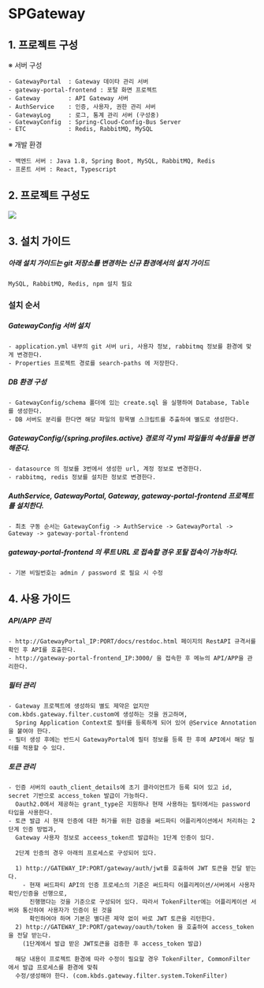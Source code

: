 # SPGateway

## 1. 프로젝트 구성

※ 서버 구성

    - GatewayPortal  : Gateway 데이타 관리 서버
    - gateway-portal-frontend : 포탈 화면 프로젝트  
    - Gateway        : API Gateway 서버
    - AuthService    : 인증, 사용자, 권한 관리 서버
    - GatewayLog     : 로그, 통계 관리 서버 (구성중)
    - GatewayConfig  : Spring-Cloud-Config-Bus Server
    - ETC            : Redis, RabbitMQ, MySQL 
     
※ 개발 환경

    - 백엔드 서버 : Java 1.8, Spring Boot, MySQL, RabbitMQ, Redis
    - 프론트 서버 : React, Typescript     

## 2. 프로젝트 구성도

<img src = "https://user-images.githubusercontent.com/6766147/99205879-2b347780-27fd-11eb-9ef1-0dd33c672b0a.png"/>

## 3. 설치 가이드 

  ##### 아래 설치 가이드는 git 저장소를 변경하는 신규 환경에서의 설치 가이드
  
    MySQL, RabbitMQ, Redis, npm 설치 필요

  ### 설치 순서

  ##### GatewayConfig 서버 설치 
  
    - application.yml 내부의 git 서버 uri, 사용자 정보, rabbitmq 정보를 환경에 맞게 변경한다.
    - Properties 프로젝트 경로를 search-paths 에 저장한다.
    
  ##### DB 환경 구성
  
    - GatewayConfig/schema 폴더에 있는 create.sql 을 실행하여 Database, Table 를 생성한다.
    - DB 서버도 분리를 한다면 해당 파일의 항목별 스크립트를 추출하여 별도로 생성한다.  
    
  ##### GatewayConfig/{spring.profiles.active} 경로의 각 yml 파일들의 속성들을 변경해준다.
  
    - datasource 의 정보를 3번에서 생성한 url, 계정 정보로 변경한다.
    - rabbitmq, redis 정보를 설치한 정보로 변경한다. 
   
  ##### AuthService, GatewayPortal, Gateway, gateway-portal-frontend 프로젝트를 설치한다.
  
    - 최초 구동 순서는 GatewayConfig -> AuthService -> GatewayPortal -> Gateway -> gateway-portal-frontend 
   
  ##### gateway-portal-frontend 의 루트 URL 로 접속할 경우 포탈 접속이 가능하다.
  
    - 기본 비밀번호는 admin / password 로 필요 시 수정

## 4. 사용 가이드

  ##### API/APP 관리
  
    - http://GatewayPortal_IP:PORT/docs/restdoc.html 페이지의 RestAPI 규격서를 확인 후 API를 호출한다.
    - http://gateway-portal-frontend_IP:3000/ 을 접속한 후 메뉴의 API/APP을 관리한다.
    
  ##### 필터 관리
   
    - Gateway 프로젝트에 생성하되 별도 제약은 없지만 com.kbds.gateway.filter.custom에 생성하는 것을 권고하며,
      Spring Application Context로 필터를 등록하게 되어 있어 @Service Annotation을 붙여야 한다.
    - 필터 생성 후에는 반드시 GatewayPortal에 필터 정보를 등록 한 후에 API에서 해당 필터를 적용할 수 있다.
    
  ##### 토큰 관리
  
    - 인증 서버의 oauth_client_details에 초기 클라이언트가 등록 되어 있고 id, secret 기반으로 access_token 발급이 가능하다. 
      Oauth2.0에서 제공하는 grant_type은 지원하나 현재 사용하는 필터에서는 password 타입을 사용한다.
    - 토큰 발급 시 현재 인증에 대한 허가를 위한 검증을 써드파티 어플리케이션에서 처리하는 2단계 인증 방법과,
      Gateway 사용자 정보로 acceess_token르 발급하는 1단계 인증이 있다.
      
      2단계 인증의 경우 아래의 프로세스로 구성되어 있다.
      
      1) http://GATEWAY_IP:PORT/gateway/auth/jwt를 호출하여 JWT 토큰을 전달 받는다. 
        - 현재 써드파티 API의 인증 프로세스의 기준은 써드파티 어플리케이션/서버에서 사용자 확인/인증을 선행으로,
          진행했다는 것을 기준으로 구성되어 있다. 따라서 TokenFilter에는 어플리케이션 서버와 통신하여 사용자가 인증이 된 것을
          확인하여야 하며 기본은 별다른 제약 없이 바로 JWT 토큰을 리턴한다.
      2) http://GATEWAY_IP:PORT/gateway/oauth/token 을 호출하여 access_token을 전달 받는다. 
        (1단계에서 발급 받은 JWT토큰을 검증한 후 access_token 발급)
          
      해당 내용이 프로젝트 환경에 따라 수정이 필요할 경우 TokenFilter, CommonFilter 에서 발급 프로세스를 환경에 맞춰 
      수정/생성해야 한다. (com.kbds.gateway.filter.system.TokenFilter)
